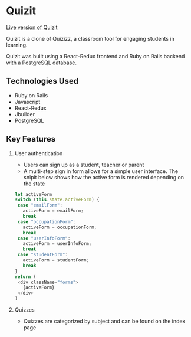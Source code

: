 # Quizit


[Live version of Quizit](https://quizitz.herokuapp.com)

<p>Quizit is a clone of Quizizz, a classroom tool for engaging students in learning.</p>
<p>Quizit was built using a React-Redux frontend and Ruby on Rails backend with a PostgreSQL database.</p>

## Technologies Used 
* Ruby on Rails
* Javascript
* React-Redux 
* Jbuilder
* PostgreSQL

## Key Features 

1. User authentication 
     * Users can sign up as a student, teacher or parent
     * A multi-step sign in form allows for a simple user interface. The snipit below shows how the active form is rendered depending on the state
     
     ```javascript 
     let activeForm
    switch (this.state.activeForm) {
      case "emailForm":
        activeForm = emailForm; 
        break
      case "occupationForm":
        activeForm = occupationForm; 
        break
      case "userInfoForm":
        activeForm = userInfoForm;
        break
      case "studentForm": 
        activeForm = studentForm;
        break
    }
    return (
      <div className="forms">
        {activeForm}
      </div>
    )
    ```
2. Quizzes
      * Quizzes are categorized by subject and can be found on the index page
      
      
      
